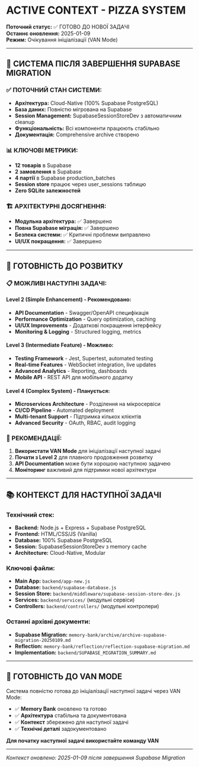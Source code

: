 # ACTIVE CONTEXT - PIZZA SYSTEM

**Поточний статус:** ✅ ГОТОВО ДО НОВОЇ ЗАДАЧІ  
**Останнє оновлення:** 2025-01-09  
**Режим:** Очікування ініціалізації (VAN Mode)

---

## 🎯 **СИСТЕМА ПІСЛЯ ЗАВЕРШЕННЯ SUPABASE MIGRATION**

### ✅ **ПОТОЧНИЙ СТАН СИСТЕМИ:**
- **Архітектура:** Cloud-Native (100% Supabase PostgreSQL)
- **База даних:** Повністю мігрована на Supabase
- **Session Management:** SupabaseSessionStoreDev з автоматичним cleanup
- **Функціональність:** Всі компоненти працюють стабільно
- **Документація:** Comprehensive archive створено

### 📊 **КЛЮЧОВІ МЕТРИКИ:**
- **12 товарів** в Supabase
- **2 замовлення** в Supabase
- **4 партії** в Supabase production_batches
- **Session store** працює через user_sessions таблицю
- **Zero SQLite залежностей**

### 🏗️ **АРХІТЕКТУРНІ ДОСЯГНЕННЯ:**
- **Модульна архітектура:** ✅ Завершено
- **Повна Supabase міграція:** ✅ Завершено
- **Безпека системи:** ✅ Критичні проблеми виправлено
- **UI/UX покращення:** ✅ Завершено

---

## 🚀 **ГОТОВНІСТЬ ДО РОЗВИТКУ**

### **📋 МОЖЛИВІ НАСТУПНІ ЗАДАЧІ:**

#### **Level 2 (Simple Enhancement) - Рекомендовано:**
- **API Documentation** - Swagger/OpenAPI специфікація
- **Performance Optimization** - Query optimization, caching
- **UI/UX Improvements** - Додаткові покращення інтерфейсу
- **Monitoring & Logging** - Structured logging, metrics

#### **Level 3 (Intermediate Feature) - Можливо:**
- **Testing Framework** - Jest, Supertest, automated testing
- **Real-time Features** - WebSocket integration, live updates
- **Advanced Analytics** - Reporting, dashboards
- **Mobile API** - REST API для мобільного додатку

#### **Level 4 (Complex System) - Планується:**
- **Microservices Architecture** - Розділення на мікросервіси
- **CI/CD Pipeline** - Automated deployment
- **Multi-tenant Support** - Підтримка кількох клієнтів
- **Advanced Security** - OAuth, RBAC, audit logging

### **🎯 РЕКОМЕНДАЦІЇ:**
1. **Використати VAN Mode** для ініціалізації наступної задачі
2. **Почати з Level 2** для плавного продовження розвитку
3. **API Documentation** може бути хорошою наступною задачею
4. **Моніторинг** важливий для підтримки нової архітектури

---

## 📚 **КОНТЕКСТ ДЛЯ НАСТУПНОЇ ЗАДАЧІ**

### **Технічний стек:**
- **Backend:** Node.js + Express + Supabase PostgreSQL
- **Frontend:** HTML/CSS/JS (Vanilla)
- **Database:** 100% Supabase PostgreSQL
- **Session:** SupabaseSessionStoreDev з memory cache
- **Architecture:** Cloud-Native, Modular

### **Ключові файли:**
- **Main App:** `backend/app-new.js`
- **Database:** `backend/supabase-database.js`
- **Session Store:** `backend/middleware/supabase-session-store-dev.js`
- **Services:** `backend/services/` (модульні сервіси)
- **Controllers:** `backend/controllers/` (модульні контролери)

### **Останні архівні документи:**
- **Supabase Migration:** `memory-bank/archive/archive-supabase-migration-20250109.md`
- **Reflection:** `memory-bank/reflection/reflection-supabase-migration.md`
- **Implementation:** `backend/SUPABASE_MIGRATION_SUMMARY.md`

---

## 🔄 **ГОТОВНІСТЬ ДО VAN MODE**

Система повністю готова до ініціалізації наступної задачі через VAN Mode:

- ✅ **Memory Bank** оновлено та готово
- ✅ **Архітектура** стабільна та документована
- ✅ **Контекст** збережено для наступної задачі
- ✅ **Технічні деталі** задокументовано

**Для початку наступної задачі використайте команду VAN**

---

*Контекст оновлено: 2025-01-09 після завершення Supabase Migration*
